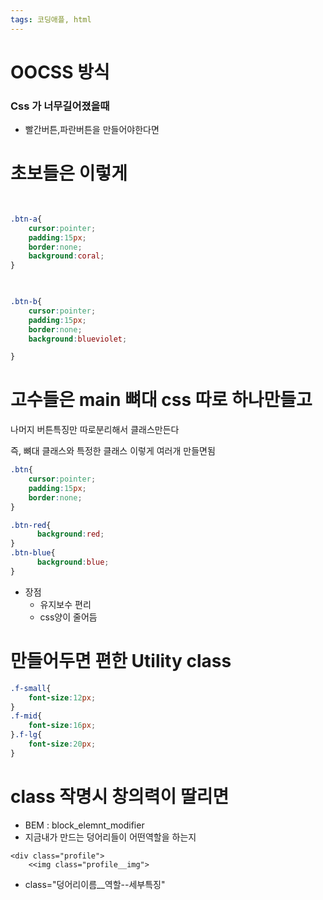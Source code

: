 ```yaml
---
tags: 코딩애플, html
---
```


# OOCSS 방식

### Css 가 너무길어졌을때

- 빨간버튼,파란버튼을 만들어야한다면


# 초보들은 이렇게

```CSS
  

.btn-a{
    cursor:pointer;
    padding:15px;
    border:none;
    background:coral;
}

  

.btn-b{
    cursor:pointer;
    padding:15px;
    border:none;
    background:blueviolet;

}
```


# 고수들은 main 뼈대 css 따로 하나만들고

나머지 버튼특징만 따로분리해서 클래스만든다

즉, 뼈대 클래스와 특정한 클래스 이렇게 여러개 만들면됨

``` CSS
.btn{
    cursor:pointer;
    padding:15px;
    border:none;
}

.btn-red{
      background:red;
}
.btn-blue{
      background:blue;
}
```


- 장점
	- 유지보수 편리
	- css양이 줄어듬


# 만들어두면 편한 Utility class

```CSS
.f-small{
	font-size:12px;
}
.f-mid{
	font-size:16px;
}.f-lg{
	font-size:20px;
}
```


# class 작명시 창의력이 딸리면

- BEM :  block_elemnt_modifier
- 지금내가 만드는 덩어리들이 어떤역할을 하는지

```
<div class="profile">
	<<img class="profile__img">
```

- class="덩어리이름__역할--세부특징"